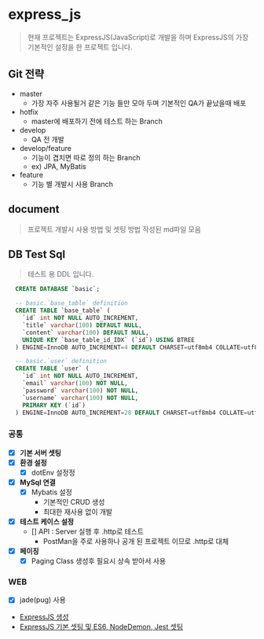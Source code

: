 # express_js

> 현재 프로젝트는 ExpressJS(JavaScript)로 개발을 하며 ExpressJS의 가장 기본적인 설정을 한 프로젝트 입니다.

## Git 전략

- master
  - 가장 자주 사용될거 같은 기능 들만 모아 두며 기본적인 QA가 끝났을때 배포
- hotfix
  - master에 배포하기 전에 테스트 하는 Branch
- develop
  - QA 전 개발
- develop/feature
  - 기능이 겹치면 따로 정의 하는 Branch
  - ex) JPA, MyBatis
- feature
  - 기능 별 개발시 사용 Branch

## document

> 프로젝트 개발시 사용 방법 및 셋팅 방법 작성된 md파일 모음

## DB Test Sql

> 테스트 용 DDL 입니다.

```sql
  CREATE DATABASE `basic`;

  -- basic.`base_table` definition
  CREATE TABLE `base_table` (
    `id` int NOT NULL AUTO_INCREMENT,
    `title` varchar(100) DEFAULT NULL,
    `content` varchar(100) DEFAULT NULL,
    UNIQUE KEY `base_table_id_IDX` (`id`) USING BTREE
  ) ENGINE=InnoDB AUTO_INCREMENT=4 DEFAULT CHARSET=utf8mb4 COLLATE=utf8mb4_0900_ai_ci;

  -- basic.`user` definition
  CREATE TABLE `user` (
    `id` int NOT NULL AUTO_INCREMENT,
    `email` varchar(100) NOT NULL,
    `password` varchar(100) NOT NULL,
    `username` varchar(100) NOT NULL,
    PRIMARY KEY (`id`)
  ) ENGINE=InnoDB AUTO_INCREMENT=28 DEFAULT CHARSET=utf8mb4 COLLATE=utf8mb4_0900_ai_ci;
```

### 공통

- [x] **기본 서버 셋팅**
- [x] **환경 설정**
  - [x] dotEnv 설정정
- [x] **MySql 연결**
  - [x] Mybatis 설정
    - 기본적인 CRUD 생성
    - 최대한 재사용 없이 개발
- [x] **테스트 케이스 설정**
  - [] API : Server 실행 후 .http로 테스트
    - PostMan을 주로 사용하나 공개 된 프로젝트 이므로 .http로 대체
- [x] **페이징**
  - [x] Paging Class 생성후 필요시 상속 받아서 사용

### WEB

- [x] jade(pug) 사용

- [ExpressJS 생성](https://github.com/Raconer/express_js/blob/feature/ES6/document/CreateProject.md)
- [ExpressJS 기본 셋팅 및 ES6, NodeDemon, Jest 셋팅](https://github.com/Raconer/express_js/blob/feature/ES6/document/ES6.md)
